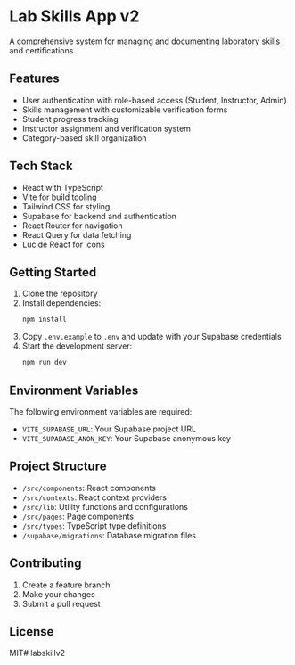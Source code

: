 # Lab Skills App v2

A comprehensive system for managing and documenting laboratory skills and certifications.

## Features

- User authentication with role-based access (Student, Instructor, Admin)
- Skills management with customizable verification forms
- Student progress tracking
- Instructor assignment and verification system
- Category-based skill organization

## Tech Stack

- React with TypeScript
- Vite for build tooling
- Tailwind CSS for styling
- Supabase for backend and authentication
- React Router for navigation
- React Query for data fetching
- Lucide React for icons

## Getting Started

1. Clone the repository
2. Install dependencies:
   ```bash
   npm install
   ```
3. Copy `.env.example` to `.env` and update with your Supabase credentials
4. Start the development server:
   ```bash
   npm run dev
   ```

## Environment Variables

The following environment variables are required:

- `VITE_SUPABASE_URL`: Your Supabase project URL
- `VITE_SUPABASE_ANON_KEY`: Your Supabase anonymous key

## Project Structure

- `/src/components`: React components
- `/src/contexts`: React context providers
- `/src/lib`: Utility functions and configurations
- `/src/pages`: Page components
- `/src/types`: TypeScript type definitions
- `/supabase/migrations`: Database migration files

## Contributing

1. Create a feature branch
2. Make your changes
3. Submit a pull request

## License

MIT#   l a b s k i l l v 2  
 